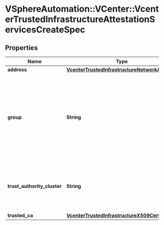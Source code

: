 # VSphereAutomation::VCenter::VcenterTrustedInfrastructureAttestationServicesCreateSpec

## Properties
Name | Type | Description | Notes
------------ | ------------- | ------------- | -------------
**address** | [**VcenterTrustedInfrastructureNetworkAddress**](VcenterTrustedInfrastructureNetworkAddress.md) |  | 
**group** | **String** | The group specifies the Key Provider Service instances that can accept reports issued by this Attestation Service instance. | 
**trust_authority_cluster** | **String** | The cluster specifies the Trust Authority Cluster this Attestation Service belongs to. | 
**trusted_ca** | [**VcenterTrustedInfrastructureX509CertChain**](VcenterTrustedInfrastructureX509CertChain.md) |  | 


